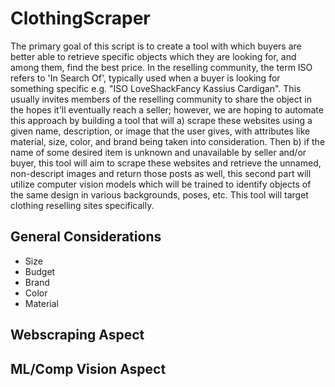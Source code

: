 # ClothingScraper
The primary goal of this script is to create a tool with which buyers are better able to retrieve specific objects which they are looking for, and among them, find the best price. In the reselling community, the term ISO refers to 'In Search Of', typically used when a buyer is looking for something specific e.g. "ISO LoveShackFancy Kassius Cardigan". This usually invites members of the reselling community to share the object in the hopes it'll eventually reach a seller; however, we are hoping to automate this approach by building a tool that will a) scrape these websites using a given name, description, or image that the user gives, with attributes like material, size, color, and brand being taken into consideration. Then b) if the name of some desired item is unknown and unavailable by seller and/or buyer, this tool will aim to scrape these websites and retrieve the unnamed, non-descript images and return those posts as well, this second part will utilize computer vision models which will be trained to identify objects of the same design in various backgrounds, poses, etc. This tool will target clothing reselling sites specifically. 

## General Considerations
* Size
* Budget
* Brand
* Color
* Material

## Webscraping Aspect

## ML/Comp Vision Aspect

